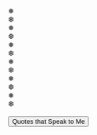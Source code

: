 <script src="test.js">

</script>

<div class="snowflakes" aria-hidden="true">
  <div class="snowflake">
  ❅
  </div>
  <div class="snowflake">
  ❆
  </div>
  <div class="snowflake">
  ❅
  </div>
  <div class="snowflake">
  ❆
  </div>
  <div class="snowflake">
  ❅
  </div>
  <div class="snowflake">
  ❆
  </div>
  <div class="snowflake">
    ❅
  </div>
  <div class="snowflake">
    ❆
  </div>
  <div class="snowflake">
    ❅
  </div>
  <div class="snowflake">
    ❆
  </div>
  <div class="snowflake">
    ❅
  </div>
  <div class="snowflake">
    ❆
  </div>
</div>

</br>
 <div>
 <audio id="player" autoplay loop>
    <source src="/AnkitaChaudhari/Happy Whistling Ukulele.mp3" type="audio/mp3">
  </audio>
 <div id="quotesButton" display="block">
            <div class="buttonCenter">
                <input type="button" onclick="displayQuotes()" class="button" value="Quotes that Speak to Me">
            </div>
 </div>
 <div id="quotesDiv" display="block">
            <p id="quote"></p>
            <p id="author"></p>
 </div>
 </div>


       
